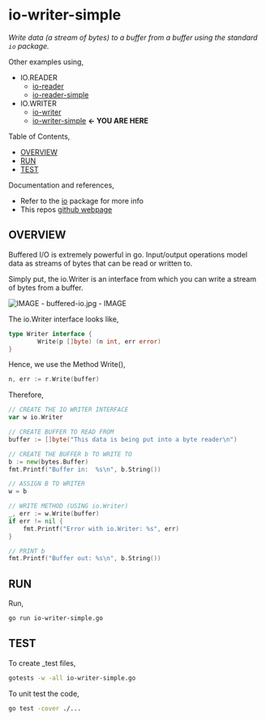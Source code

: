 # io-writer-simple

_Write data (a stream of bytes) to a buffer
from a buffer using the standard `io` package._

Other examples using,

* IO.READER
  * [io-reader](https://github.com/JeffDeCola/my-go-examples/tree/master/input-output/io-reader-/io-reader)
  * [io-reader-simple](https://github.com/JeffDeCola/my-go-examples/tree/master/input-output/io-reader-/io-reader-simple)
* IO.WRITER
  * [io-writer](https://github.com/JeffDeCola/my-go-examples/tree/master/input-output/io-writer/io-writer)
  * [io-writer-simple](https://github.com/JeffDeCola/my-go-examples/tree/master/input-output/io-writer/io-writer-simple)
    **<- YOU ARE HERE**

Table of Contents,

* [OVERVIEW](https://github.com/JeffDeCola/my-go-examples/tree/master/input-output/io-writer/io-writer-simple#overview)
* [RUN](https://github.com/JeffDeCola/my-go-examples/tree/master/input-output/io-writer/io-writer-simple#run)
* [TEST](https://github.com/JeffDeCola/my-go-examples/tree/master/input-output/io-writer/io-writer-simple#test)

Documentation and references,

* Refer to the
  [io](https://pkg.go.dev/io)
  package for more info
* This repos [github webpage](https://jeffdecola.github.io/my-go-examples/)

## OVERVIEW

Buffered I/O is extremely powerful in go.
Input/output operations model data as streams of bytes that
can be read or written to.

Simply put, the io.Writer is an interface from which you can
write a stream of bytes from a buffer.

![IMAGE - buffered-io.jpg - IMAGE](../../docs/pics/input-output/buffered-io.jpg)

The io.Writer interface looks like,

```go
type Writer interface {
        Write(p []byte) (n int, err error)
}
```

Hence, we use the Method Write(),

```go
n, err := r.Write(buffer)
```

Therefore,

```go
// CREATE THE IO WRITER INTERFACE
var w io.Writer

// CREATE BUFFER TO READ FROM
buffer := []byte("This data is being put into a byte reader\n")

// CREATE THE BUFFER b TO WRITE TO
b := new(bytes.Buffer)
fmt.Printf("Buffer in:  %s\n", b.String())

// ASSIGN B TO WRITER
w = b

// WRITE METHOD (USING io.Writer)
_, err := w.Write(buffer)
if err != nil {
    fmt.Printf("Error with io.Writer: %s", err)
}

// PRINT b
fmt.Printf("Buffer out: %s\n", b.String())
```

## RUN

Run,

```bash
go run io-writer-simple.go
```

## TEST

To create _test files,

```bash
gotests -w -all io-writer-simple.go
```

To unit test the code,

```bash
go test -cover ./... 
```
